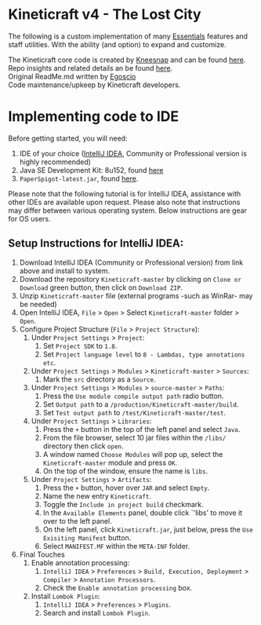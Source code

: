 # Kineticraft v4 - The Lost City
The following is a custom implementation of many <a href="https://dev.bukkit.org/projects/essentials">Essentials</a> features and staff utilities. With the ability (and option) to expand and customize.

The Kineticraft core code is created by <a href="https://github.com/Kneesnap">Kneesnap</a> and can be found <a href="https://github.com/Kneesnap/Kineticraft">here</a>.
<br />
Repo insights and related details an be found <a href="https://github.com/Kneesnap/Kineticraft/graphs/contributors">here</a>.
<br />
Original ReadMe.md written by <a href="https://github.com/Egoscio">Egoscio</a>
<br />
Code maintenance/upkeep by Kineticraft developers.

# Implementing code to IDE
Before getting started, you will need:
1. IDE of your choice (<a href="https://www.jetbrains.com/idea/download/">IntelliJ IDEA</a>, Community or Professional version is highly recommended)
2. Java SE Development Kit: 8u152, found <a href="http://www.oracle.com/technetwork/java/javase/downloads/java-archive-javase8-2177648.html">here</a>
3. `PaperSpigot-latest.jar`, found <a href="https://yivesmirror.com/downloads/paperspigot">here</a>.

Please note that the following tutorial is for IntelliJ IDEA, assistance with other IDEs are available upon request.
Please also note that instructions may differ between various operating system. Below instructions are gear for OS users.

## Setup Instructions for IntelliJ IDEA:

1. Download IntelliJ IDEA (Community or Professional version) from link above and install to system.
2. Download the repository `Kineticraft-master` by clicking on `Clone or Download` green button, then click on `Download ZIP`.
3. Unzip `Kineticraft-master` file (external programs -such as WinRar- may be needed)
4. Open IntelliJ IDEA, `File` > `Open` > Select `Kineticraft-master` folder > `Open`.
5. Configure Project Structure (`File` > `Project Structure`):
    1. Under `Project Settings` > `Project`:
        1. Set `Project SDK` to `1.8`.
        2. Set `Project language level` to `8 - Lambdas, type annotations etc`.
    2. Under `Project Settings` > `Modules` > `Kineticraft-master` > `Sources`:
        1. Mark the `src` directory as a `Source`.
    3. Under `Project Settings` > `Modules` > `source-master` > `Paths`:
        1. Press the `Use module compile output path` radio button.
        2. Set `Output path` to a `/production/Kineticraft-master/build`.
        3. Set `Test output path` to `/test/Kineticraft-master/test`.
    4. Under `Project Settings` > `Libraries`:
        1. Press the `+` button in the top of the left panel and select `Java`.
        2. From the file browser, select 10 jar files within the `/libs/` directory then click `open`.
        3. A window named `Choose Modules` will pop up, select the `Kineticraft-master` module and press `OK`.
        4. On the top of the window, ensure the name is `libs`.
    5. Under `Project Settings` > `Artifacts`:
        1. Press the `+` button, hover over `JAR` and select `Empty`.
        2. Name the new entry `Kineticraft`.
        3. Toggle the `Include in project build` checkmark.
        4. In the `Available Elements` panel, double click `'libs' to move it over to the left panel.
        5. On the left panel, click `Kineticraft.jar`, just below, press the `Use Exisiting Manifest` button.
        6. Select `MANIFEST.MF` within the `META-INF` folder.
4. Final Touches
    1. Enable annotation processing:
        1. `IntelliJ IDEA` > `Preferences` > `Build, Execution, Deployment` > `Compiler` > `Annotation Processors`.
        2. Check the `Enable annotation processing` box.
    2. Install `Lombok Plugin`:
        1. `IntelliJ IDEA` > `Preferences` > `Plugins`.
        2. Search and install `Lombok Plugin`.
